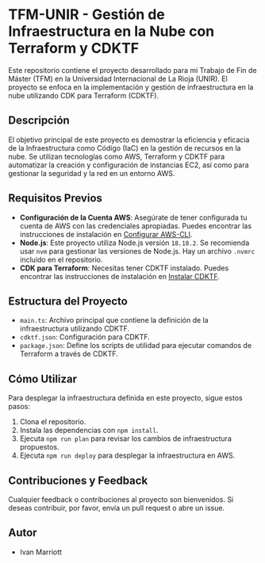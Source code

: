 # TFM-UNIR - Gestión de Infraestructura en la Nube con Terraform y CDKTF

Este repositorio contiene el proyecto desarrollado para mi Trabajo de Fin de Máster (TFM) en la Universidad Internacional de La Rioja (UNIR). El proyecto se enfoca en la implementación y gestión de infraestructura en la nube utilizando CDK para Terraform (CDKTF).

## Descripción

El objetivo principal de este proyecto es demostrar la eficiencia y eficacia de la Infraestructura como Código (IaC) en la gestión de recursos en la nube. Se utilizan tecnologías como AWS, Terraform y CDKTF para automatizar la creación y configuración de instancias EC2, así como para gestionar la seguridad y la red en un entorno AWS.

## Requisitos Previos

- **Configuración de la Cuenta AWS**: Asegúrate de tener configurada tu cuenta de AWS con las credenciales apropiadas. Puedes encontrar las instrucciones de instalación en [Configurar AWS-CLI](https://docs.aws.amazon.com/cli/latest/userguide/cli-chap-configure.html).
- **Node.js**: Este proyecto utiliza Node.js versión `18.18.2`. Se recomienda usar `nvm` para gestionar las versiones de Node.js. Hay un archivo `.nvmrc` incluido en el repositorio.
- **CDK para Terraform**: Necesitas tener CDKTF instalado. Puedes encontrar las instrucciones de instalación en [Instalar CDKTF](https://developer.hashicorp.com/terraform/tutorials/cdktf/cdktf-install).

## Estructura del Proyecto

- `main.ts`: Archivo principal que contiene la definición de la infraestructura utilizando CDKTF.
- `cdktf.json`: Configuración para CDKTF.
- `package.json`: Define los scripts de utilidad para ejecutar comandos de Terraform a través de CDKTF.

## Cómo Utilizar

Para desplegar la infraestructura definida en este proyecto, sigue estos pasos:

1. Clona el repositorio.
2. Instala las dependencias con `npm install`.
3. Ejecuta `npm run plan` para revisar los cambios de infraestructura propuestos.
4. Ejecuta `npm run deploy` para desplegar la infraestructura en AWS.

## Contribuciones y Feedback

Cualquier feedback o contribuciones al proyecto son bienvenidos. Si deseas contribuir, por favor, envía un pull request o abre un issue.

## Autor

- Ivan Marriott
